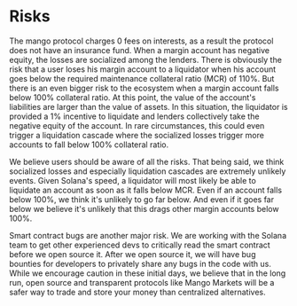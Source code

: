 # Risks

The mango protocol charges 0 fees on interests, as a result the protocol does not have an insurance fund. When a margin account has negative equity, the losses are socialized among the lenders. There is obviously the risk that a user loses his margin account to a liquidator when his account goes below the required maintenance collateral ratio \(MCR\) of 110%. But there is an even bigger risk to the ecosystem when a margin account falls below 100% collateral ratio. At this point, the value of the account's liabilities are larger than the value of assets. In this situation, the liquidator is provided a 1% incentive to liquidate and lenders collectively take the negative equity of the account. In rare circumstances, this could even trigger a liquidation cascade where the socialized losses trigger more accounts to fall below 100% collateral ratio.

We believe users should be aware of all the risks. That being said, we think socialized losses and especially liquidation cascades are extremely unlikely events. Given Solana's speed, a liquidator will most likely be able to liquidate an account as soon as it falls below MCR. Even if an account falls below 100%, we think it's unlikely to go far below. And even if it goes far below we believe it's unlikely that this drags other margin accounts below 100%.

Smart contract bugs are another major risk. We are working with the Solana team to get other experienced devs to critically read the smart contract before we open source it. After we open source it, we will have bug bounties for developers to privately share any bugs in the code with us. While we encourage caution in these initial days, we believe that in the long run, open source and transparent protocols like Mango Markets will be a safer way to trade and store your money than centralized alternatives.

